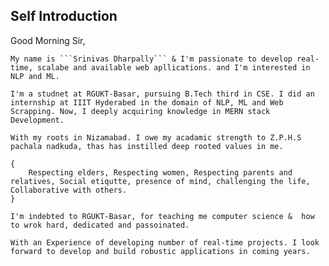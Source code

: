 ## Self Introduction

Good Morning Sir,

    My name is ```Srinivas Dharpally``` & I'm passionate to develop real-time, scalabe and available web apllications. and I'm interested in NLP and ML.

    I'm a studnet at RGUKT-Basar, pursuing B.Tech third in CSE. I did an internship at IIIT Hyderabed in the domain of NLP, ML and Web Scrapping. Now, I deeply acquiring knowledge in MERN stack Development.

    With my roots in Nizamabad. I owe my acadamic strength to Z.P.H.S pachala nadkuda, thas has instilled deep rooted values in me.

    {
        Respecting elders, Respecting women, Respecting parents and relatives, Social etiqutte, presence of mind, challenging the life, Collaborative with others.
    }

    I'm indebted to RGUKT-Basar, for teaching me computer science &  how to wrok hard, dedicated and passoinated.

    With an Experience of developing number of real-time projects. I look forward to develop and build robustic applications in coming years.
